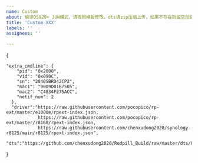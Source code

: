 ```yaml
---
name: Custom
about: 编译DS920+ JUN模式，请按照模板修改，dts请zip压缩上传，如果不存在则留空创建.
title: 'Custom XXX'
labels: ''
assignees: ''

---
```


{  
    
    "extra_cmdline": {
        "pid": "0x2000",
        "vid": "0x090C",
        "sn": "2040SBRD42CP2",
        "mac1": "9009D01B7505",
        "mac2": "C4834F275ACC",
        "netif_num": 2
      },
      "driver":"https://raw.githubusercontent.com/pocopico/rp-ext/master/e1000e/rpext-index.json,
                https://raw.githubusercontent.com/pocopico/rp-ext/master/r8168/rpext-index.json,
                https://raw.githubusercontent.com/chenxudong2020/synology-r8125/main/r8125/rpext-index.json",
      "dts":"https://github.com/chenxudong2020/Redpill_Build/raw/master/dts/UNAS_T401P_ds920p.zip"       
      
    
}